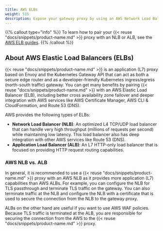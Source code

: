 ```yaml
---
title: AWS ELBs
weight: 515
description: Expose your gateway proxy by using an AWS Network Load Balancer (NLB) or Application Load Balancer (ALB).
---
```


{{% callout type="info" %}}
To learn how to pair your {{< reuse "docs/snippets/product-name.md" >}} proxy with an NLB or ALB, see the [AWS ELB guides](/setup/customize/aws-elb/). 
{{% /callout %}}

## About AWS Elastic Load Balancers (ELBs)

{{< reuse "docs/snippets/product-name.md" >}} is an application (L7) proxy based on Envoy and the Kubernetes Gateway API that can act as both a secure edge router and as a developer-friendly Kubernetes ingress/egress (north-south traffic) gateway. You can get many benefits by pairing {{< reuse "docs/snippets/product-name.md" >}} with an AWS Elastic Load Balancer (ELB), including better cross availability zone failover and deeper integration with AWS services like AWS Certificate Manager, AWS CLI & CloudFormation, and Route 53 (DNS).

AWS provides the following types of ELBs:

* **Network Load Balancer (NLB)**: An optimized L4 TCP/UDP load balancer that can handle very high throughput (millions of requests per second) while maintaining low latency. This load balancer also has deep integration with other AWS services like Route 53 (DNS).
* **Application Load Balancer (ALB)**: An L7 HTTP-only load balancer that is focused on providing HTTP request routing capabilities.

### AWS NLB vs. ALB

In general, it is recommended to use a {{< reuse "docs/snippets/product-name.md" >}} proxy with an AWS NLB as it provides more application (L7) capabilities than AWS ALBs. For example, you can configure the NLB for TLS passthrough and terminate TLS traffic on the gateway. You can also terminate traffic at the NLB and configure the NLB with a certificate that is used to secure the connection from the NLB to the gateway proxy.

ALBs on the other hand are useful if you want to use AWS WAF policies. Because TLS traffic is terminated at the ALB, you are responsible for securing the connection from the AWS to the {{< reuse "docs/snippets/product-name.md" >}} proxy.

